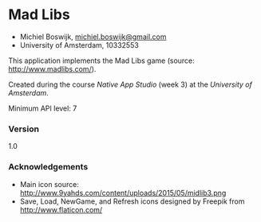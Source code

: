 # Mad Libs

* Michiel Boswijk, michiel.boswijk@gmail.com
* University of Amsterdam, 10332553

This application implements the Mad Libs game (source: http://www.madlibs.com/).

Created during the course *Native App Studio* (week 3) at the *University of Amsterdam*.

Minimum API level: 7

### Version

1.0

### Acknowledgements

* Main icon source: http://www.9yahds.com/content/uploads/2015/05/midlib3.png
* Save, Load, NewGame, and Refresh icons designed by Freepik from http://www.flaticon.com/

